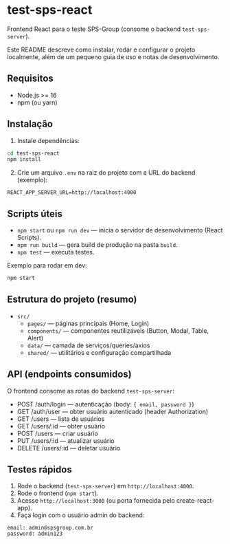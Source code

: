 # test-sps-react

Frontend React para o teste SPS-Group (consome o backend `test-sps-server`).

Este README descreve como instalar, rodar e configurar o projeto localmente, além de um pequeno guia de uso e notas de desenvolvimento.

## Requisitos

- Node.js >= 16
- npm (ou yarn)

## Instalação

1. Instale dependências:

```bash
cd test-sps-react
npm install
```

2. Crie um arquivo `.env` na raiz do projeto com a URL do backend (exemplo):

```
REACT_APP_SERVER_URL=http://localhost:4000
```

## Scripts úteis

- `npm start` ou `npm run dev` — inicia o servidor de desenvolvimento (React Scripts).
- `npm run build` — gera build de produção na pasta `build`.
- `npm test` — executa testes.

Exemplo para rodar em dev:

```bash
npm start
```

## Estrutura do projeto (resumo)

- `src/`
	- `pages/` — páginas principais (Home, Login)
	- `components/` — componentes reutilizáveis (Button, Modal, Table, Alert)
	- `data/` — camada de serviços/queries/axios
	- `shared/` — utilitários e configuração compartilhada

## API (endpoints consumidos)

O frontend consome as rotas do backend `test-sps-server`:

- POST /auth/login — autenticação (body: `{ email, password }`)
- GET /auth/user — obter usuário autenticado (header Authorization)
- GET /users — lista de usuários
- GET /users/:id — obter usuário
- POST /users — criar usuário
- PUT /users/:id — atualizar usuário
- DELETE /users/:id — deletar usuário

## Testes rápidos

1. Rode o backend (`test-sps-server`) em `http://localhost:4000`.
2. Rode o frontend (`npm start`).
3. Acesse `http://localhost:3000` (ou porta fornecida pelo create-react-app).
4. Faça login com o usuário admin do backend:

```
email: admin@spsgroup.com.br
password: admin123
```
